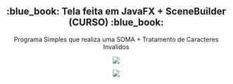 <h2 align="center">:blue_book: Tela feita em JavaFX + SceneBuilder (CURSO) :blue_book:</h2>
<p align="center">Programa Simples que realiza uma SOMA + Tratamento de Caracteres Invalidos</p>
<p align="center"><image src="Capturar.PNG"></p>
<p align="center"><image src="Capturar2.PNG"></p>
